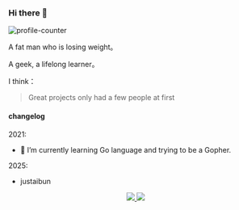 ### Hi there 👋

![profile-counter](https://profile-counter.glitch.me/wsafight/count.svg)

A fat man who is losing weight。

A geek, a lifelong learner。

I think：

> Great projects only had a few people at first

#### changelog

2021:

- 🌱 I’m currently learning Go language and trying to be a Gopher.

2025:
- justaibun
 
<p align="center">
  <a href="https://github.com/wsafight">
    <img src="https://github-readme-stats.vercel.app/api?username=wsafight&show_icons=true" />
  </a>
  <a href="https://github.com/wsafight">
    <img src="https://github-readme-stats.vercel.app/api/top-langs/?username=wsafight&layout=compact&langs_count=9&hide=Component+Pascal" />
  </a>
 </p>
<!--
**wsafight/wsafight** is a ✨ _special_ ✨ repository because its `README.md` (this file) appears on your GitHub profile.



Here are some ideas to get you started:

2021:



- 🔭 I’m currently working on ...
-  ...
- 👯 I’m looking to collaborate on ...
- 🤔 I’m looking for help with ...
- 💬 Ask me about ...
- 📫 How to reach me: ...
- 😄 Pronouns: ...
- ⚡ Fun fact: ...
-->
